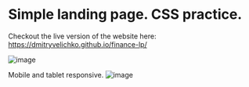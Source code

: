 # Simple landing page. CSS practice.


Checkout the live version of the website here: https://dmitryvelichko.github.io/finance-lp/


![image](https://user-images.githubusercontent.com/42185328/139944070-686f3df7-da8d-4f02-a63e-ac5f04f39914.png)

Mobile and tablet responsive.
![image](https://user-images.githubusercontent.com/42185328/139944106-90fc5c90-176e-46fc-8958-9416c5efbcb0.png)
